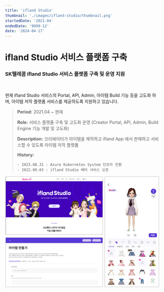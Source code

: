 ```yaml
---
title: 'ifland Studio'
thumbnail: './images/ifland-studio/thumbnail.png'
startedDate: '2021-04'
endedDate: '9999-12'
date: '2024-04-17'
---
```


# ifland Studio 서비스 플랫폼 구축

### SK텔레콤 ifland Studio 서비스 플랫폼 구축 및 운영 지원
</br>

현재 ifland Studio 서비스의 Portal, API, Admin, 아이템 Build 기능 등을 고도화 하며, 아이템 저작 플랫폼 서비스를 제공하도록 지원하고 있습니다.

> **Period:** 2021.04 ~ 현재 
> 
> **Role:** 서비스 플랫폼 구축 및 고도화 운영 (Creator Portal, API, Admin, Build Engine 기능 개발 및 고도화) 
> 
> **Description:**  크리에이터가 아이템을 제작하고 ifland App 에서 판매하고 서비스할 수 있도록 아이템 저작 플랫폼 
> 
> **History:**
> ``` 
> - 2023.08.31 : Azure Kubernetes System 인프라 전환
> - 2022.09.03 : ifland Studio 베타 서비스 오픈
> ```

![ifland Studio Portal Mobile](./images/ifland-studio/ifland_studio.png)

